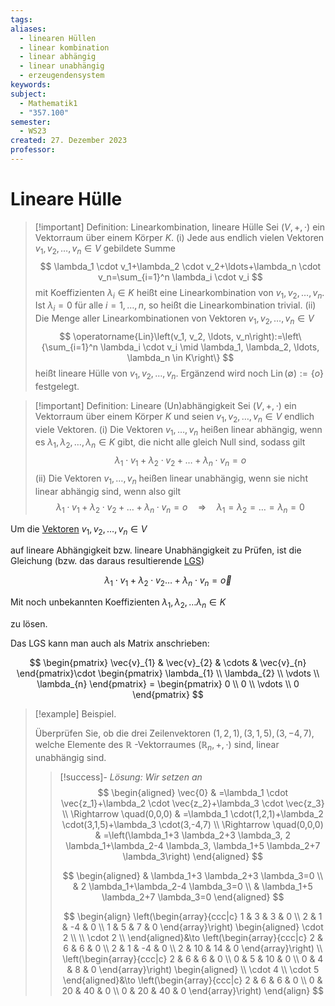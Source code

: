 ```yaml
---
tags: 
aliases:
  - linearen Hüllen
  - linear kombination
  - linear abhängig
  - linear unabhängig
  - erzeugendensystem
keywords: 
subject:
  - Mathematik1
  - "357.100"
semester:
  - WS23
created: 27. Dezember 2023
professor:
---
```

 

# Lineare Hülle

> [!important] Definition: Linearkombination, lineare Hülle
Sei $(V,+, \cdot)$ ein Vektorraum über einem Körper $K$.
(i) Jede aus endlich vielen Vektoren $v_1, v_2, \ldots, v_n \in V$ gebildete Summe
> $$
\lambda_1 \cdot v_1+\lambda_2 \cdot v_2+\ldots+\lambda_n \cdot v_n=\sum_{i=1}^n \lambda_i \cdot v_i
> $$
> mit Koeffizienten $\lambda_i \in K$ heißt eine Linearkombination von $v_1, v_2, \ldots, v_n$. Ist $\lambda_i=0$ für alle $i=1, \ldots, n$, so heißt die Linearkombination trivial.
> (ii) Die Menge aller Linearkombinationen von Vektoren $v_1, v_2, \ldots, v_n \in V$
> $$
\operatorname{Lin}\left(v_1, v_2, \ldots, v_n\right):=\left\{\sum_{i=1}^n \lambda_i \cdot v_i \mid \lambda_1, \lambda_2, \ldots, \lambda_n \in K\right\}
> $$
> heißt lineare Hülle von $v_1, v_2, \ldots, v_n$. Ergänzend wird noch $\operatorname{Lin}(\emptyset):=\{o\}$ festgelegt.

> [!important] Definition: Lineare (Un)abhängigkeit
> Sei $(V,+, \cdot)$ ein Vektorraum über einem Körper $K$ und seien $v_1, v_2, \ldots, v_n \in V$ endlich viele Vektoren.
> (i) Die Vektoren $v_1, \ldots, v_n$ heißen linear abhängig, wenn es $\lambda_1, \lambda_2, \ldots, \lambda_n \in K$ gibt, die nicht alle gleich Null sind, sodass gilt
> $$
\lambda_1 \cdot v_1+\lambda_2 \cdot v_2+\ldots+\lambda_n \cdot v_n=o
> $$
> (ii) Die Vektoren $v_1, \ldots, v_n$ heißen linear unabhängig, wenn sie nicht linear abhängig sind, wenn also gilt
> $$
\lambda_1 \cdot v_1+\lambda_2 \cdot v_2+\ldots+\lambda_n \cdot v_n=o \quad \Rightarrow \quad \lambda_1=\lambda_2=\ldots=\lambda_n=0
> $$

Um die [Vektoren](../mathe%20(3)/Vektor.md) $v_{1},v_{2},\dots,v_{n}\in V$

 auf lineare Abhängigkeit bzw. lineare Unabhängigkeit zu Prüfen, ist die Gleichung (bzw. das daraus resultierende [LGS](../mathe%20(3)/Lineare%20Gleichungssysteme.md))

$$
\lambda_{1}\cdot v_{1}+\lambda_{2}\cdot v_{2}\dots+\lambda_{n}\cdot v_{n}= \vec{o}
$$

Mit noch unbekannten Koeffizienten $\lambda_{1},\lambda_{2},\dots\lambda_{n}\in K$

 zu lösen.

Das LGS kann man auch als Matrix anschrieben:

$$
\begin{pmatrix}
\vec{v}_{1} & \vec{v}_{2} & \cdots  & \vec{v}_{n}
\end{pmatrix}\cdot \begin{pmatrix}
\lambda_{1} \\ \lambda_{2} \\ \vdots \\ \lambda_{n}
\end{pmatrix} = \begin{pmatrix}
0 \\ 0 \\ \vdots \\ 0
\end{pmatrix}
$$

> [!example] Beispiel.  
>
> Überprüfen Sie, ob die drei Zeilenvektoren $(1,2,1),(3,1,5),(3,-4,7)$, welche Elemente des $\mathbb{R}$ -Vektorraumes $\left(\mathbb{R}_n,+, \cdot\right)$ sind, linear unabhängig sind.
> 
> > [!success]- *Lösung: Wir setzen an*
> > $$
\begin{aligned}
\vec{0} & =\lambda_1 \cdot \vec{z_1}+\lambda_2 \cdot \vec{z_2}+\lambda_3 \cdot \vec{z_3} \\
\Rightarrow \quad(0,0,0) & =\lambda_1 \cdot(1,2,1)+\lambda_2 \cdot(3,1,5)+\lambda_3 \cdot(3,-4,7) \\
\Rightarrow \quad(0,0,0) & =\left(\lambda_1+3 \lambda_2+3 \lambda_3, 2 \lambda_1+\lambda_2-4 \lambda_3, \lambda_1+5 \lambda_2+7 \lambda_3\right)
\end{aligned}
> > $$
> >
> > $$
\begin{aligned}
& \lambda_1+3 \lambda_2+3 \lambda_3=0 \\
& 2 \lambda_1+\lambda_2-4 \lambda_3=0 \\
& \lambda_1+5 \lambda_2+7 \lambda_3=0
\end{aligned}
> >$$
> >
> > $$
\begin{align}
\left(\begin{array}{ccc|c}
1 & 3 & 3 & 0 \\
2 & 1 & -4 & 0 \\
1 & 5 & 7 & 0
\end{array}\right)
\begin{aligned}
\cdot 2 \\ \\ \cdot 2 \\
\end{aligned}&\to
\left(\begin{array}{ccc|c}
2 & 6 & 6 & 0 \\
2 & 1 & -4 & 0 \\
2 & 10 & 14 & 0
\end{array}\right)
\\
\left(\begin{array}{ccc|c}
2 & 6 & 6 & 0 \\
0 & 5 & 10 & 0 \\
0 & 4 & 8 & 0
\end{array}\right)
\begin{aligned}
\\ \cdot 4 \\ \cdot 5
\end{aligned}&\to
\left(\begin{array}{ccc|c}
2 & 6 & 6 & 0 \\
0 & 20 & 40 & 0 \\
0 & 20 & 40 & 0
\end{array}\right)
\end{align}
> > $$